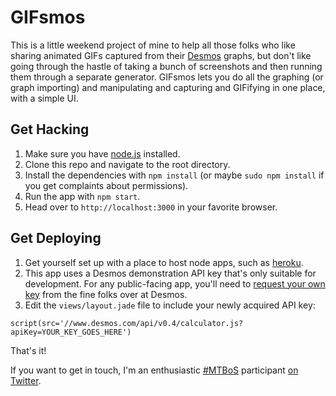 GIFsmos
=======

This is a little weekend project of mine to help all those folks who like sharing animated GIFs captured from
their [Desmos](https://www.desmos.com/) graphs, but don't like going through the hastle of taking a bunch
of screenshots and then running them through a separate generator.  GIFsmos lets you do all the graphing
(or graph importing) and manipulating and capturing and GIFifying in one place, with a simple UI.

Get Hacking
-----------

1. Make sure you have [node.js](http://nodejs.org/) installed.
2. Clone this repo and navigate to the root directory.
3. Install the dependencies with `npm install` (or maybe `sudo npm install` if you get complaints about permissions).
4. Run the app with `npm start`.
5. Head over to `http://localhost:3000` in your favorite browser.

Get Deploying
-------------

1. Get yourself set up with a place to host node apps, such as [heroku](https://devcenter.heroku.com/articles/getting-started-with-nodejs#introduction).
2. This app uses a Desmos demonstration API key that's only suitable for development. For any public-facing app, you'll need to [request your own key](https://www.desmos.com/api/v0.4/docs/#document-api-keys) from the fine folks over at Desmos.
3. Edit the `views/layout.jade` file to include your newly acquired API key:
```jade
script(src='//www.desmos.com/api/v0.4/calculator.js?apiKey=YOUR_KEY_GOES_HERE')
```

That's it!

If you want to get in touch, I'm an enthusiastic [#MTBoS](https://twitter.com/search?q=%23mtbos&src=typd) participant [on Twitter](https://twitter.com/lustomatical).

